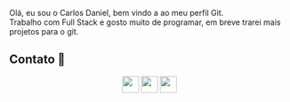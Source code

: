 Olá, eu sou o Carlos Daniel, bem vindo a ao meu perfil Git. <br>
Trabalho com Full Stack e gosto muito de programar, em breve trarei mais projetos para o git.
## Contato :iphone:
 <div> 
    <div align="center"> 
  <a href="https://www.linkedin.com/in/carlos-daniel-084a101a4" target="_blank"><img src="https://img.shields.io/badge/linkedin-3d3c3c?style=for-the-badge&logoHeig=40&logo=linkedin&logoColor=blue" height="30" target="_blank"></a> 
  <a href="https://www.instagram.com/carl_dan42" target="_blank"><img src="https://img.shields.io/badge/INSTAGRAM-3d3c3c?style=for-the-badge&logoHeig=40&logo=instagram&logoColor=violet"  height="30" target="_blank"></a>
  <a href = "mailto: nightsword1111@gmail.com"><img src="https://img.shields.io/badge/gmail-3d3c3c?style=for-the-badge&logoHeig=40&logo=GMAIL&logoColor=red" float="right" height="30" target="_blank"></a>
  </div> 
 
   <!--![Snake animation](https://github.com/Daniel-McFly/Daniel-McFly/blob/main/github-contribution-grid-snake.svg)--> 

</div>